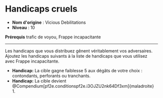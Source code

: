 # Handicaps cruels

 * **Nom d'origine** : Vicious Debilitations
 * **Niveau** : 10


<p><strong>Prérequis</strong> trafic de voyou, Frappe incapacitante</p>
<hr>
<p>Les handicaps que vous distribuez gênent véritablement vos adversaires. Ajoutez les handicaps suivants à la liste de handicaps que vous utilisez avec Frappe incapacitante.</p>
<ul>
<li><strong>Handicap:</strong> La cible gagne faiblesse 5 aux dégâts de votre choix : contondants, perforants ou tranchants.</li>
<li><strong>Handicap:</strong> La cible devient @Compendium[pf2e.conditionspf2e.i3OJZU2nk64Df3xm]{maladroite} 1.</li>
</ul>